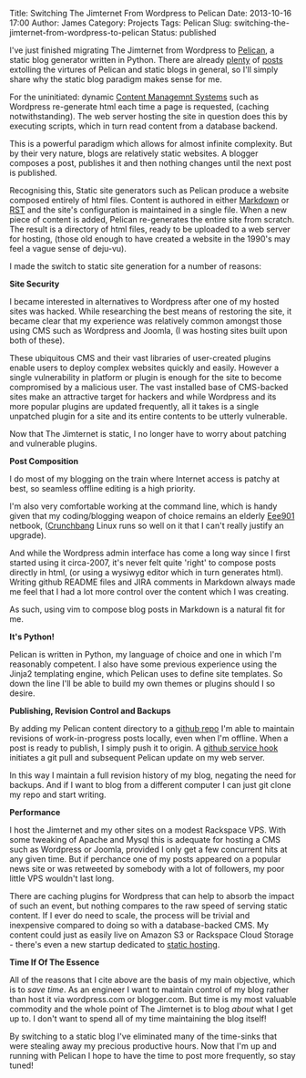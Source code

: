 Title: Switching The Jimternet From Wordpress to Pelican
Date: 2013-10-16 17:00
Author: James
Category: Projects
Tags: Pelican
Slug: switching-the-jimternet-from-wordpress-to-pelican
Status: published

I've just finished migrating The Jimternet from Wordpress to [Pelican][Pelican], a static blog generator written in Python. There are already [plenty][pelican_post_1] of [posts][pelican_post_2] extolling the virtures of Pelican and static blogs in general, so I'll simply share why the static blog paradigm makes sense for me.

For the uninitiated: dynamic [Content Managemnt Systems][cms] such as Wordpress re-generate html each time a page is requested, (caching notwithstanding). The web server hosting the site in question does this by executing scripts, which in turn read content from a database backend.

This is a powerful paradigm which allows for almost infinite complexity. But by their very nature, blogs are relatively static websites. A blogger composes a post, publishes it and then nothing changes until the next post is published.

Recognising this, Static site generators such as Pelican produce a website composed entirely of html files. Content is authored in either [Markdown][Markdown] or [RST][RST] and the site's configuration is maintained in a single file. When a new piece of content is added, Pelican re-generates the entire site from scratch. The result is a directory of html files, ready to be uploaded to a web server for hosting, (those old enough to have created a website in the 1990's may feel a vague
sense of deju-vu).

<!-- PELICAN_END_SUMMARY -->

I made the switch to static site generation for a number of reasons:

**Site Security**

I became interested in alternatives to Wordpress after one of my hosted sites was hacked. While researching the best means of restoring the site, it became clear that my experience was relatively common amongst those using CMS such as Wordpress and Joomla, (I was hosting sites built upon both of these).

These ubiquitous CMS and their vast libraries of user-created plugins enable users to deploy complex websites quickly and easily. However a single vulnerability in platform or plugin is enough for the site to become compromised by a malicious user.
The vast installed base of CMS-backed sites make an attractive target for hackers and while Wordpress and its more popular plugins are updated frequently, all it takes is a single unpatched plugin for a site and its entire contents to be utterly vulnerable.

Now that The Jimternet is static, I no longer have to worry about patching and vulnerable plugins.

**Post Composition**

I do most of my blogging on the train where Internet access is patchy at best, so seamless offline editing is a high priority.

I'm also very comfortable working at the command line, which is handy given that my coding/blogging weapon of choice remains an elderly [Eee901][Eee901] netbook, ([Crunchbang][Crunchbang] Linux runs so well on it that I can't really justify an upgrade). 

And while the Wordpress admin interface has come a long way since I first started using it circa-2007, it's never felt quite 'right' to compose posts directly in html, (or using a wysiwyg editor which in turn generates html). Writing github README files and JIRA comments in Markdown always made me feel that I had a lot more control over the content which I was creating.  

As such, using vim to compose blog posts in Markdown is a natural fit for me.

**It's Python!**

Pelican is written in Python, my language of choice and one in which I'm reasonably competent. I also have some previous experience using the Jinja2 templating engine, which Pelican uses to define site templates. So down the line I'll be able to build my own themes or plugins should I so desire.

**Publishing, Revision Control and Backups**

By adding my Pelican content directory to a [github repo] I'm able to maintain revisions of work-in-progress posts locally, even when I'm offline. When a post is ready to publish, I simply push it to origin. A [github service hook] initiates a git pull and subsequent Pelican update on my web server.

In this way I maintain a full revision history of my blog, negating the need for backups. And if I want to blog from a different computer I can just git clone my repo and start writing.

**Performance**

I host the Jimternet and my other sites on a modest Rackspace VPS. With some tweaking of Apache and Mysql this is adequate for hosting a CMS such as Wordpress or Joomla, provided I only get a few concurrent hits at any given time. But if perchance one of my posts appeared on a popular news site or was retweeted by somebody with a lot of followers, my poor little VPS wouldn't last long.

There are caching plugins for Wordpress that can help to absorb the impact of such an event, but nothing compares to the raw speed of serving static content. If I ever do need to scale, the process will be trivial and inexpensive compared to doing so with a database-backed CMS. My content could just as easily live on Amazon S3 or Rackspace Cloud Storage - there's even a new startup dedicated to [static hosting].

**Time If Of The Essence**

All of the reasons that I cite above are the basis of my main objective, which is to *save time*. As an engineer I want to maintain control of my blog rather than host it via wordpress.com or blogger.com. But time is my most valuable commodity and the whole point of The Jimternet is to blog *about* what I get up to. I don't want to spend all of my time maintaining the blog itself!

By switching to a static blog I've eliminated many of the time-sinks that were stealing away my precious productive hours. Now that I'm up and running with Pelican I hope to have the time to post more frequently, so stay tuned!

[Pelican]: http://docs.getpelican.com
[pelican_post_1]: http://jamesmurty.com/2013/05/23/migrate-wordpress-blog-to-static-site/
[pelican_post_2]: http://nicdumz.fr/blog/2010/12/why-blogofile/
[cms]: http://en.wikipedia.org/wiki/Content_management_system
[Markdown]: http://en.wikipedia.org/wiki/Markdown
[RST]: http://docutils.sourceforge.net/rst.html
[Eee901]: http://www.asus.com/Eee_Family/Eee_PC_901/
[Crunchbang]: http://crunchbang.org/
[github repo]: https://github.com/amorphic/jimternet
[github service hook]: https://help.github.com/articles/post-receive-hooks
[static hosting]: https://getforge.com/
